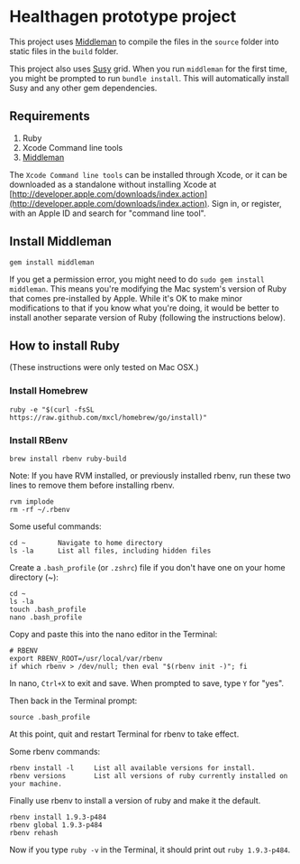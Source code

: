 Healthagen prototype project
=====

This project uses [Middleman](http://middlemanapp.com/) to compile the files in the `source` folder into static files in the `build` folder.

This project also uses [Susy](http://susy.oddbird.net/) grid. When you run `middleman` for the first time, you might be prompted to run `bundle install`. This will automatically install Susy and any other gem dependencies.

## Requirements
1. Ruby
2. Xcode Command line tools
3. [Middleman](http://middlemanapp.com/)

The `Xcode Command line tools` can be installed through Xcode, or it can be downloaded as a standalone without installing Xcode at [http://developer.apple.com/downloads/index.action](http://developer.apple.com/downloads/index.action). Sign in, or register, with an Apple ID and search for "command line tool".

## Install Middleman

```shell
gem install middleman
```
If you get a permission error, you might need to do `sudo gem install middleman`. This means you're modifying the Mac system's version of Ruby that comes pre-installed by Apple. While it's OK to make minor modifications to that if you know what you're doing, it would be better to install another separate version of Ruby (following the instructions below).

## How to install Ruby
(These instructions were only tested on Mac OSX.)

### Install Homebrew

```shell
ruby -e "$(curl -fsSL https://raw.github.com/mxcl/homebrew/go/install)"
```

### Install RBenv

```shell
brew install rbenv ruby-build
```
Note: If you have RVM installed, or previously installed rbenv, run these two lines to remove them before installing rbenv.

```shell
rvm implode
rm -rf ~/.rbenv
```

Some useful commands:

```shell
cd ~        Navigate to home directory
ls -la      List all files, including hidden files
```
Create a `.bash_profile` (or `.zshrc`) file if you don't have one on your home directory (~):

```shell
cd ~
ls -la
touch .bash_profile
nano .bash_profile
```
Copy and paste this into the nano editor in the Terminal:

```shell
# RBENV
export RBENV_ROOT=/usr/local/var/rbenv
if which rbenv > /dev/null; then eval "$(rbenv init -)"; fi
```
In nano, `Ctrl+X` to exit and save. When prompted to save, type `Y` for "yes".

Then back in the Terminal prompt:

```shell
source .bash_profile
```

At this point, quit and restart Terminal for rbenv to take effect.

Some rbenv commands:

```shell
rbenv install -l     List all available versions for install.
rbenv versions       List all versions of ruby currently installed on your machine.
```
Finally use rbenv to install a version of ruby and make it the default.

```shell
rbenv install 1.9.3-p484
rbenv global 1.9.3-p484
rbenv rehash
```
Now if you type `ruby -v` in the Terminal, it should print out `ruby 1.9.3-p484`.



